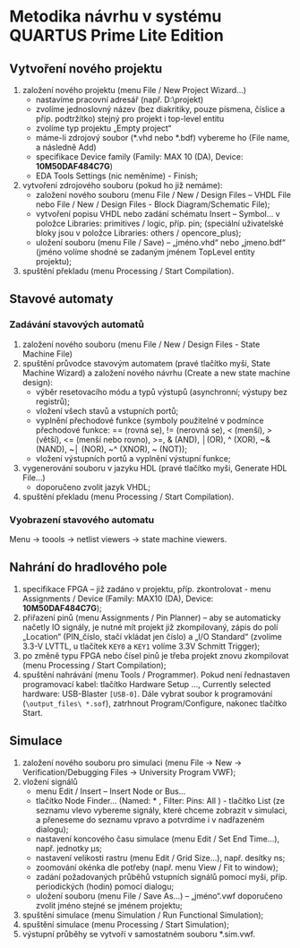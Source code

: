 # Metodika návrhu v systému QUARTUS Prime Lite Edition

## Vytvoření nového projektu
1. založení nového projektu (menu File / New Project Wizard…)
	- nastavíme pracovní adresář (např. D:\projekt)
	- zvolíme jednoslovný název (bez diakritiky, pouze písmena, číslice a příp. podtržítko)
	stejný pro projekt i top-level entitu
	- zvolíme typ projektu „Empty project“
	- máme-li zdrojový soubor (*.vhd nebo *.bdf) vybereme ho (File name, a následně Add)
	- specifikace Device family (Family: MAX 10 (DA), Device: **10M50DAF484C7G**)
	- EDA Tools Settings (nic neměníme) - Finish;
2. vytvoření zdrojového souboru (pokud ho již nemáme):
	- založení nového souboru (menu File / New / Design Files – VHDL File nebo File / New / Design Files - Block Diagram/Schematic File);
	- vytvoření popisu VHDL nebo zadání schématu Insert – Symbol… v položce Libraries: primitives / logic, příp. pin;
	(speciální uživatelské bloky jsou v položce Libraries: others /
	opencore_plus);
	- uložení souboru (menu File / Save) – „jméno.vhd“ nebo „jmeno.bdf“
	(jméno volíme shodné se zadaným jménem TopLevel entity projektu);
3. spuštění překladu (menu Processing / Start Compilation).

## Stavové automaty
### Zadávání stavových automatů
1. založení nového souboru (menu File / New / Design Files - State Machine File)
2. spuštění průvodce stavovým automatem (pravé tlačítko myši, State Machine Wizard) a založení nového návrhu (Create a new state machine design):
	- výběr resetovacího módu a typů výstupů (asynchronní; výstupy bez registrů);
	- vložení všech stavů a vstupních portů;
	- vyplnění přechodové funkce (symboly použitelné v podmínce přechodové funkce:
	== (rovná se), != (nerovná se), < (menší), > (větší), <= (menší nebo rovno), >=, & (AND), │(OR), ^ (XOR), ~& (NAND), ~│ (NOR), ~^ (XNOR), ~ (NOT));
	- vložení výstupních portů a vyplnění výstupní funkce;
3. vygenerování souboru v jazyku HDL (pravé tlačítko myši, Generate HDL File…)
	- doporučeno zvolit jazyk VHDL;
4. spuštění překladu (menu Processing / Start Compilation).

### Vyobrazení stavového automatu

Menu -> toools -> netlist viewers -> state machine viewers.

## Nahrání do hradlového pole
1. specifikace FPGA – již zadáno v projektu, příp. zkontrolovat - menu Assignments / Device (Family: MAX10 (DA), Device: **10M50DAF484C7G**);
2. přiřazení pinů (menu Assignments / Pin Planner) – aby se automaticky načetly IO signály, je nutné mít projekt již zkompilovaný, zápis do polí „Location“ (PIN_číslo, stačí vkládat jen číslo) a „I/O Standard“ (zvolíme 3.3-V LVTTL, u tlačítek `KEY0` a `KEY1` volíme 3.3V Schmitt Trigger);
3. po změně typu FPGA nebo čísel pinů je třeba projekt znovu zkompilovat (menu Processing / Start Compilation);
4. spuštění nahrávání (menu Tools / Programmer). Pokud není  řednastaven programovací kabel: tlačítko Hardware Setup …, Currently selected hardware: USB-Blaster `[USB-0]`. Dále vybrat soubor k programování (`\output_files\ *.sof`), zatrhnout Program/Configure, nakonec tlačítko Start.

## Simulace
1. založení nového souboru pro simulaci (menu File -> New -> Verification/Debugging Files -> University Program VWF);
2. vložení signálů
	- menu Edit / Insert – Insert Node or Bus…
	- tlačítko Node Finder… (Named: * , Filter: Pins: All ) - tlačítko List (ze seznamu vlevo vybereme signály, které chceme zobrazit v simulaci, a přeneseme do seznamu vpravo a potvrdíme i v nadřazeném dialogu);
	- nastavení koncového času simulace (menu Edit / Set End Time…), např. jednotky µs;
	- nastavení velikosti rastru (menu Edit / Grid Size…), např. desítky ns;
	- zoomování okénka dle potřeby (např. menu View / Fit to window);
	- zadání požadovaných průběhů vstupních signálů pomocí myši, příp. periodických (hodin) pomocí dialogu;
	- uložení souboru (menu File / Save As…) – „jméno“.vwf doporučeno zvolit jméno stejné se jménem projektu;
3. spuštění simulace (menu Simulation / Run Functional Simulation);
4. spuštění simulace (menu Processing / Start Simulation);
5. výstupní průběhy se vytvoří v samostatném souboru *.sim.vwf.